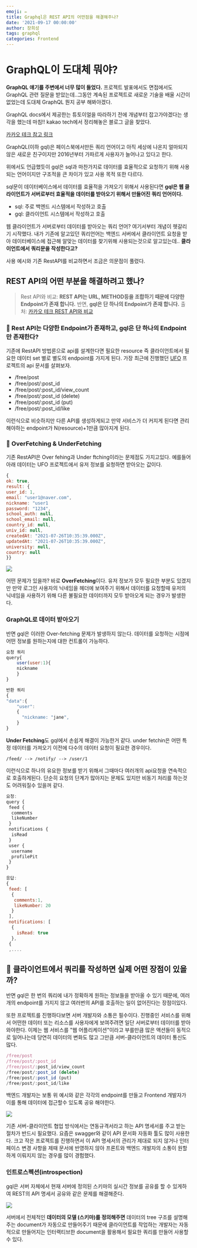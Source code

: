 ```yaml
---
emoji: ✏️
title: Graphql은 REST API의 어떤점을 해결해주나?
date: '2021-09-17 00:00:00'
author: 장희성
tags: graphql
categories: Frontend
---
```


# GraphQL이 도대체 뭐야?

**GraphQL 얘기를 주변에서 너무 많이 들었다.** 프로젝트 발표에서도 면접에서도 GraphQL 관련 질문을 받았는데..그동안 계속된 프로젝트로 새로운 기술을 배울 시간이 없었는데 도대체 GraphQL 뭔지 공부 해봐야겠다.

GraphQL docs에서 제공한는 튜토이얼을 따라하기 전에 개념부터 잡고가야겠다는 생각을 했는데 마침!! kakao tech에서 정리해놓은 블로그 글을 찾았다.

[카카오 테크 참고 링크](https://tech.kakao.com/2019/08/01/graphql-basic/)

GraphQL(이하 gql)은 페이스북에서만든 쿼리 언어이고 아직 세상에 나온지 얼마되지 않은 새로운 친구이지만 2016년부터 가파르게 사용자가 늘어나고 있다고 한다.

위에서도 언급했듯이 gql은 sql과 마찬가지로 데이터를 효율적으로 요청하기 위해 사용되는 언어이지만 구조적을 큰 차이가 있고 사용 목적 또한 다르다.

sql문이 데이터베이스에서 데이터를 효율적을 가져오기 위해서 사용된다면 **gql은 웹 클라이언트가 서버로부터 효율적을 데이터를 받아오기 위해서 만들어진 쿼리 언어이다.**

- sql: 주로 백엔드 시스템에서 작성하고 호출
- gql: 클라이언트 시스템에서 작성하고 호출

웹 클라이언트가 서버로부터 데이터를 받아오는 쿼리 언어? 여기서부터 개념이 헷갈리기 시작했다. 내가 기존에 알고있던 쿼리언어는 백엔드 서버에서 클라이언트 요청을 받아 데이터베이스에 접근해 알맞는 데이터를 찾기위해 사용되는것으로 알고있는데.. **클라이언트에서 쿼리문을 작성한다고?**

사용 예시와 기존 RestAPI를 비교하면서 조금은 의문점이 풀렸다.

## REST API의 어떤 부분을 해결하려고 했나?

> Rest API와 비교: **REST API는 URL, METHOD등을 조합하기 때문에 다양한 Endpoint가 존재 합니다.** 반면, **gql은 단 하나의 Endpoint가 존재 합니다.**
> 출처: [카카오 테크 REST API와 비교](https://tech.kakao.com/2019/08/01/graphql-basic/)

### 🤔 Rest API는 다양한 Endpoint가 존재하고, gql은 단 하나의 Endpoint만 존재한다?

기존에 RestAPI 방법론으로 api를 설계한다면 필요한 resource 즉 클라이언트에서 필요한 데이터 set 별로 별도의 endpoint를 가지게 된다. 가장 최근에 진행했던 [UFO](https://github.com/heesungjang/UFO-frontend) 프로젝트의 api 문서를 살펴보자.

- /free/post
- /free/post/:post_id
- /free/post/:post_id/view_count
- /free/post/:post_id (delete)
- /free/post/:post_id (put)
- /free/post/:post_id/like

이런식으로 비슷하지만 다른 API를 생성하게되고 만약 서비스가 더 커지게 된다면 관리해야하는 endpoint가 N(resource)+1만큼 많아지게 된다.

### 🤔 OverFetching & UnderFetching

기존 RestAPI은 Over fehing과 Under ftching이라는 문제점도 가지고있다. 예를들어 아래 데이터는 UFO 프로젝트에서 유저 정보를 요청하면 받아오는 값이다.

```javascript
{
ok: true,
result: {
user_id: 1,
email: "user1@naver.com",
nickname: "user1
password: "1234",
school_auth: null,
school_email: null,
country_id: null,
univ_id: null,
createdAt: "2021-07-26T10:35:39.000Z",
updatedAt: "2021-07-26T10:35:39.000Z",
university: null,
country: null
}}
```

![](https://images.velog.io/images/heesungj7/post/d0b27e62-adcb-41de-9f86-f929fa30eef2/%E1%84%89%E1%85%B3%E1%84%8F%E1%85%B3%E1%84%85%E1%85%B5%E1%86%AB%E1%84%89%E1%85%A3%E1%86%BA%202021-09-16%20%E1%84%8B%E1%85%A9%E1%84%92%E1%85%AE%206.26.56.png)

어떤 문제가 있을까? 바로 **OverFetching**이다. 유저 정보가 모두 필요한 부분도 있겠지만 만약 로그인 사용자의 닉네임을 헤더에 보여주기 위해서 데이터를 요청할때 유저의 닉네임을 사용하기 위해 다른 불필요한 데이터까지 모두 받아오게 되는 경우가 발생한다.

### GraphQL로 데이터 받아오기

반면 gql은 이러한 Over-fetching 문제가 발생하지 않는다. 데이터를 요청하는 시점에 어떤 정보를 원하는지에 대한 컨트롤이 가능하다.

```javascript
요청 쿼리
query{
	user(user:1){
    nickname
    }
}

반환 쿼리
{
"data":{
	"user":
    {
      "nickname: "jane",
    }
}
```

**Under Fetching**도 gql에서 손쉽게 해결이 가능한거 같다. under fetchin은 어떤 특정 데이터를 가져오기 이전에 다수의 데이터 요청이 필요한 경우이다.

```javacript
/feed/ --> /notify/ --> /user/1

```

이런식으로 하나의 유요한 정보를 받기 위해서 그때마다 여러개의 api요청을 연속적으로 호출하게된다. 단순히 요청의 단계가 많아지는 문제도 있지만 비동기 처리를 하는것도 어려워질수 있을꺼 같다.

```javascript
요청:
query {
 feed {
  comments
  likeNumber
 }
 notifications {
  isRead
 }
 user {
  username
  profilePit
 }
}

응답:
{
 feed: [
  {
   comments:1,
   likeNumber: 20
  }
 ],
 notifications: [
  {
    isRead: true
  },
 {
 ,....
```

## 🤔 클라이언트에서 쿼리를 작성하면 실제 어떤 장점이 있을까?

반면 gql은 한 번의 쿼리에 내가 정확하게 원하는 정보들을 받아올 수 있기 때문에, 여러 개의 endpoint를 가지지 않고 여러번의 API를 호출하는 일이 없어진다는 장점이있다.

또한 프로젝트를 진행하다보면 서버 개발자와 소통은 필수이다. 진행중인 서비스를 위해서 어떤한 데이터 또는 리소스를 사용자에게 보여주려면 일단 서버로부터 데이터를 받아와야한다. 이제는 웹 서비스를 "웹 어플리케이션"이라고 부를만큼 많은 액션들이 동적으로 일어나는데 당연히 데이터의 변화도 많고 그만큼 서버-클라이언트의 데이터 통신도 많다.

```javascript
/free/post
/free/post/:post_id
/free/post/:post_id/view_count
/free/post/:post_id (delete)
/free/post/:post_id (put)
/free/post/:post_id/like
```

백엔드 개발자는 보통 위 예시와 같은 각각의 endpoint를 만들고 Frontend 개발자가 이를 통해 데이터에 접근할수 있도록 공유 해야한다.

![](https://images.velog.io/images/heesungj7/post/25bdccf7-e3eb-4223-904b-e9200d8bb9ce/%E1%84%89%E1%85%B3%E1%84%8F%E1%85%B3%E1%84%85%E1%85%B5%E1%86%AB%E1%84%89%E1%85%A3%E1%86%BA%202021-09-17%20%E1%84%8B%E1%85%A9%E1%84%92%E1%85%AE%205.19.59.png)

기존 서버-클라이언트 협업 방식에서는 연동규격서라고 하는 API 명세서를 주고 받는 절차가 반드시 필요했다. 요즘은 swagger와 같이 API 문서화 자동화 툴도 많이 사용한다. 크고 작은 프로젝트를 진행하면서 이 API 명세서의 관리가 제대로 되지 않거나 인터페이스 변경 사항을 제때 문서에 반영하지 않아 프론트와 백엔드 개발자의 소통이 원할하게 이뤄지지 않는 경우를 많이 경험했다.

### 인트로스펙션(introspection)

gql은 서버 자체에서 현재 서버에 정의된 스키마의 실시간 정보를 공유를 할 수 있게하여 REST의 API 명세서 공유와 같은 문제를 해결해준다.

![](<https://images.velog.io/images/heesungj7/post/32bfd196-ccf9-4f1a-b343-d282f281c757/graphql-apollo-ide%20(2).png>)

서버에서 전체적인 **데이터의 모델 (스키마)를 정의해주면** 데이터의 tree 구조를 설명해주는 document가 자동으로 만들어주기 때문에 클라이언트를 작업하는 개발자는 자동적으로 만들어지는 인터랙티브한 document을 활용해서 필요한 쿼리를 만들어 사용할 수 있다.

```toc

```
